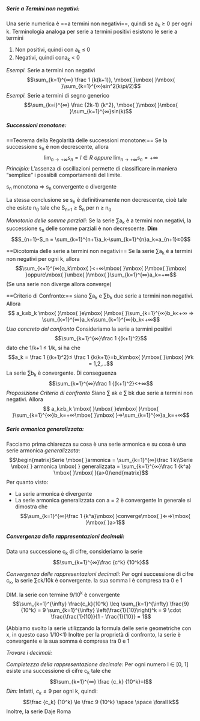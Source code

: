##### **Serie a Termini non negativi:**
Una serie numerica è ==a termini non negativi==, quindi se a<sub>k</sub> ≥ 0 per ogni k. Terminologia analoga per serie a termini positivi esistono le serie a termini
1) Non positivi, quindi con a<sub>k</sub> ≤ 0
2) Negativi, quindi cona<sub>k</sub> < 0

*Esempi.* Serie a termini non negativi
$$\sum_{k=1}^{∞} \frac 1 {k(k+1)}, \mbox{ }\mbox{ }\mbox{ }\sum_{k=1}^{∞}sin^2(k\pi/2)$$
*Esempi.* Serie a termini di segno generico
$$\sum_{k=i}^{∞} \frac {2k-1} {k^2}, \mbox{ }\mbox{ }\mbox{ }\sum_{k=1}^{∞}sin(k)$$
##### **Successioni monotone:**
==Teorema della Regolarità delle successioni monotone:==
Se la successione s<sub>n</sub> è non decrescente, allora
$$\lim_{n→+∞}s_n = l ∈ R \mbox{ }\mbox{ }oppure\mbox{ }\mbox{ }\lim_{n→+∞}s_n=+∞$$
*Principio:* L’assenza di oscillazioni permette di classificare in maniera “semplice” i possibili comportamenti del limite.

s<sub>n</sub> monotona ⇒ s<sub>n</sub> convergente o divergente

La stessa conclusione se s<sub>n</sub> è definitivamente non decrescente, cioè tale che esiste n<sub>0</sub> tale che S<sub>n+1</sub> ≥ S<sub>n</sub> per n ≥ n<sub>0</sub>

*Monotonia delle somme parziali:*
Se la serie ∑a<sub>k</sub> è a termini non negativi, la successione s<sub>n</sub> delle somme parziali è non decrescente.
**Dim**
$$S_{n+1}-S_n = \sum_{k=1}^{n+1}a_k-\sum_{k=1}^{n}a_k=a_{n+1}≥0$$

==Dicotomia delle serie a termini non negativi==
Se la serie ∑a<sub>k</sub> è a termini non negativi per ogni k, allora 
$$\sum_{k=1}^{∞}a_k\mbox{ }<+∞\mbox{ }\mbox{ }\mbox{ }\mbox{ }oppure\mbox{ }\mbox{ }\mbox{ }\sum_{k=1}^{∞}a_k=+∞$$
(Se una serie non diverge allora converge)

==Criterio di Confronto:==
siano ∑a<sub>k</sub> e ∑b<sub>k</sub> due serie a termini non negativi. Allora $$
a_k≤b_k \mbox{ }\mbox{ }e\mbox{ }\mbox{ }\sum_{k=1}^{∞}b_k<+∞ ⇒ \sum_{k=1}^{∞}a_k≤\sum_{k=1}^{∞}b_k<+∞$$
*Uso concreto del confronto*
Consideriamo la serie a termini positivi $$\sum_{k=1}^{∞}\frac 1 {(k+1)^2}$$
dato che 1/k+1 ≤ 1/k, si ha che $$a_k = \frac 1 {(k+1)^2}≤ \frac 1 {k(k+1)}=b_k\mbox{ }\mbox{ }\mbox{ }∀k = 1,2,...$$
La serie ∑b<sub>k</sub> è convergente. Di conseguenza $$\sum_{k=1}^{∞}\frac 1 {(k+1)^2}<+∞$$
*Proposizione Criterio di confronto*
Siano ∑ ak e ∑ bk due serie a termini non negativi. Allora $$
a_k≥b_k \mbox{ }\mbox{ }e\mbox{ }\mbox{ }\sum_{k=1}^{∞}b_k=+∞\mbox{ }\mbox{ }⇒\sum_{k=1}^{∞}a_k=+∞$$
##### **Serie armonica generalizzata:**
Facciamo prima chiarezza su cosa è una serie armonica e su cosa è una serie armonica *generalizzata*: $$\begin{matrix}Serie \mbox{ }armonica = \sum_{k=1}^{∞}\frac 1 k\\Serie \mbox{ } armonica \mbox{ } generalizzata = \sum_{k=1}^{∞}\frac 1 {k^a} \mbox{ }\mbox{ }(a>0)\end{matrix}$$
Per quanto visto:
- La serie armonica è divergente
- La serie armonica generalizzata con a = 2 è convergente
In generale si dimostra che
$$\sum_{k=1}^{∞}\frac 1 {k^a}\mbox{ }converge\mbox{ }⇐⇒\mbox{ }\mbox{ }a>1$$

##### **Convergenza delle rappresentazioni decimali:**
Data una successione c<sub>k</sub> di cifre, consideriamo la serie$$\sum_{k=1}^{∞}\frac {c^k} {10^k}$$

*Convergenza delle rappresentazioni decimali:*
Per ogni successione di cifre c<sub>k</sub>, la serie ∑ck/10k è convergente. la sua somma l è compresa tra 0 e 1

DIM. la serie con termine 9/10<sup>k</sup> è convergente $$\sum_{k=1}^{\infty} \frac{c_k}{10^k} \leq \sum_{k=1}^{\infty} \frac{9}{10^k} = 9 \sum_{k=1}^{\infty} \left(\frac{1}{10}\right)^k = 9 \cdot \frac{\frac{1}{10}}{1 - \frac{1}{10}} = 1$$

(Abbiamo svolto la serie utilizzando la formula delle serie geometriche con x, in questo caso 1/10<1) Inoltre per la proprietà di confronto, la serie è convergente e la sua somma è compresa tra 0 e 1

*Trovare i decimali:*



*Completezza della rappresentazione decimale:*
Per ogni numero l ∈ [0, 1] esiste una successione di cifre c<sub>k</sub> tale che $$\sum_{k=1}^{∞} \frac {c_k} {10^k}=l$$
*Dim:*
Infatti, $c_k \le 9$ per ogni k, quindi:
$$\frac {c_k} {10^k} \le \frac 9 {10^k}  \space \space \forall k$$
Inoltre, la serie Daje Roma

  
